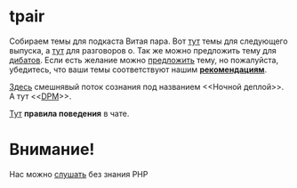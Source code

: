 # tpair

Собираем темы для подкаста Витая пара. Вот [тут](383.md) темы для следующего выпуска, а [тут](talkabout.md) для разговоров о.
Так же можно предложить тему для [дибатов](Debate.md).
Если есть желание можно [предложить](themes_from_listeners.md) тему, но пожалуйста, убедитесь, что ваши темы соответствуют нашим **[рекомендациям](Recommendations_for_the_proposed_topics.md)**.

[Здесь](NightMarket.md) смешнявый поток сознания под названием <<Ночной деплой>>. А тут <<[DPM](DPM.md)>>.

[Тут](Rules_of_conduct_in_chat.md) **правила поведения** в чате.

# Внимание!

Нас можно [слушать](https://tpair.org "tpair.org") без знания PHP

